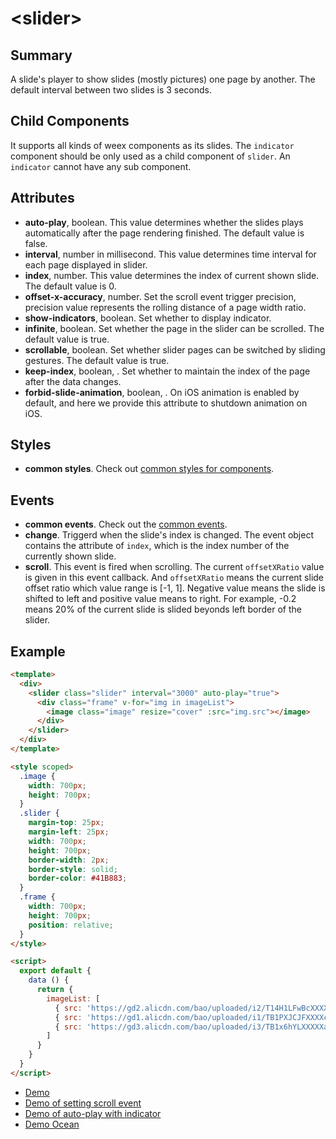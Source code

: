 # &lt;slider&gt;

## Summary

A slide's player to show slides (mostly pictures) one page by another. The default interval between two slides is 3 seconds.

## Child Components

It supports all kinds of weex components as its slides. The `indicator` component should be only used as a child component of `slider`. An `indicator` cannot have any sub component.

## Attributes

* **auto-play**, boolean. This value determines whether the slides plays automatically after the page rendering finished. The default value is false.
* **interval**, number in millisecond. This value determines time interval for each page displayed in slider.
* **index**, number. This value determines the  index of current shown slide. The default value is 0.
* **offset-x-accuracy**, number. Set the scroll event trigger precision, precision value represents the rolling distance of a page width ratio.
* **show-indicators**, boolean. Set whether to display indicator.
* **infinite**, boolean. Set whether the page in the slider can be scrolled. The default value is true.
* **scrollable**, boolean. Set whether slider pages can be switched by sliding gestures. The default value is true.
* **keep-index**, boolean, <Badge text="Android" type="warning"/>. Set whether to maintain the index of the page after the data changes.
* **forbid-slide-animation**, boolean, <Badge text="v0.20+ & iOS" type="warning"/>. On iOS animation is enabled by default, and here we provide this attribute to shutdown animation on iOS.

## Styles

* **common styles**. Check out [common styles for components](../styles/common-styles.html).

## Events

* **common events**. Check out the [common events](../events/common-events.html).
* **change**. Triggerd when the slide's index is changed. The event object contains the attribute of `index`, which is the index number of the currently shown slide.
* **scroll**. This event is fired when scrolling. The current `offsetXRatio` value is given in this event callback. And `offsetXRatio` means the current slide offset ratio which value range is [-1, 1]. Negative value means the slide is shifted to left and positive value means to right. For example, -0.2 means 20% of the current slide is slided beyonds left border of the slider.

## Example
```html
<template>
  <div>
    <slider class="slider" interval="3000" auto-play="true">
      <div class="frame" v-for="img in imageList">
        <image class="image" resize="cover" :src="img.src"></image>
      </div>
    </slider>
  </div>
</template>

<style scoped>
  .image {
    width: 700px;
    height: 700px;
  }
  .slider {
    margin-top: 25px;
    margin-left: 25px;
    width: 700px;
    height: 700px;
    border-width: 2px;
    border-style: solid;
    border-color: #41B883;
  }
  .frame {
    width: 700px;
    height: 700px;
    position: relative;
  }
</style>

<script>
  export default {
    data () {
      return {
        imageList: [
          { src: 'https://gd2.alicdn.com/bao/uploaded/i2/T14H1LFwBcXXXXXXXX_!!0-item_pic.jpg'},
          { src: 'https://gd1.alicdn.com/bao/uploaded/i1/TB1PXJCJFXXXXciXFXXXXXXXXXX_!!0-item_pic.jpg'},
          { src: 'https://gd3.alicdn.com/bao/uploaded/i3/TB1x6hYLXXXXXazXVXXXXXXXXXX_!!0-item_pic.jpg'}
        ]
      }
    }
  }
</script>
```
* [Demo](http://dotwe.org/vue/0c43ffd743c90b3bd9f5371062652e60)
* [Demo of setting scroll event](http://dotwe.org/vue/00aff16c6c1c9e9c1209d2db70b94b24)
* [Demo of auto-play with indicator](http://dotwe.org/vue/7c9c0f5cc6e4571a962b8f0cf627fab3)
* [Demo Ocean](http://dotwe.org/vue/c851d5fe09e54709a6128dbc5bf74a6e)
